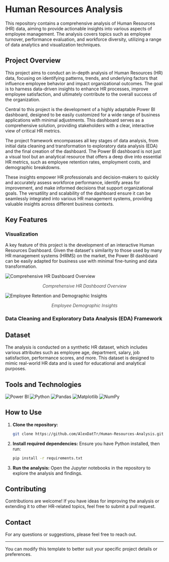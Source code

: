 # Human Resources Analysis

This repository contains a comprehensive analysis of Human Resources (HR) data, aiming to provide actionable insights into various aspects of employee management. The analysis covers topics such as employee turnover, performance evaluation, and workforce diversity, utilizing a range of data analytics and visualization techniques.

## Project Overview

This project aims to conduct an in-depth analysis of Human Resources (HR) data, focusing on identifying patterns, trends, and underlying factors that influence employee behavior and impact organizational outcomes. The goal is to harness data-driven insights to enhance HR processes, improve employee satisfaction, and ultimately contribute to the overall success of the organization.

Central to this project is the development of a highly adaptable Power BI dashboard, designed to be easily customized for a wide range of business applications with minimal adjustments. This dashboard serves as a comprehensive solution, providing stakeholders with a clear, interactive view of critical HR metrics.

The project framework encompasses all key stages of data analysis, from initial data cleaning and transformation to exploratory data analysis (EDA) and the final creation of the dashboard. The Power BI dashboard is not just a visual tool but an analytical resource that offers a deep dive into essential HR metrics, such as employee retention rates, employment costs, and demographic breakdowns. 

These insights empower HR professionals and decision-makers to quickly and accurately assess workforce performance, identify areas for improvement, and make informed decisions that support organizational goals. The versatility and scalability of the dashboard ensure it can be seamlessly integrated into various HR management systems, providing valuable insights across different business contexts.


## Key Features

### Visualization

  A key feature of this project is the development of an interactive Human Resources Dashboard. Given the dataset's similarity to those used by many HR management systems (HRMS) on the market, the Power BI dashboard can be easily adapted for business use with minimal fine-tuning and data transformation.

<img src="https://github.com/user-attachments/assets/d1ef4410-bf7a-4b9d-a627-4fcba0d5738c" alt="Comprehensive HR Dashboard Overview" style="display: block; margin-left: auto; margin-right: auto;" />
<p align="center"><i style="font-weight: 300;">Comprehensive HR Dashboard Overview</i></p>


<img src="https://github.com/user-attachments/assets/c995a940-95f7-408e-83e4-66d7ad7293aa" alt="Employee Retention and Demographic Insights" style="display: block; margin-left: auto; margin-right: auto;" />
<p align="center"><i style="font-weight: 300;">Employee Demographic Insights</i></p>

### Data Cleaning and Exploratory Data Analysis (EDA) Framework


  
## Dataset

The analysis is conducted on a synthetic HR dataset, which includes various attributes such as employee age, department, salary, job satisfaction, performance scores, and more. This dataset is designed to mimic real-world HR data and is used for educational and analytical purposes.

## Tools and Technologies

![Power BI](https://img.shields.io/badge/Power_BI-F2C811?style=for-the-badge&logo=powerbi&logoColor=black)
![Python](https://img.shields.io/badge/Python-3776AB?style=for-the-badge&logo=python&logoColor=white)
![Pandas](https://img.shields.io/badge/Pandas-150458?style=for-the-badge&logo=pandas&logoColor=white)
![Matplotlib](https://img.shields.io/badge/Matplotlib-%23ffffff.svg?style=for-the-badge&logo=Matplotlib&logoColor=black)
![NumPy](https://img.shields.io/badge/NumPy-013243?style=for-the-badge&logo=numpy&logoColor=white)

## How to Use

1. **Clone the repository:**
   ```bash
   git clone https://github.com/AlexDatTr/Human-Resources-Analysis.git
   ```
2. **Install required dependencies:**
   Ensure you have Python installed, then run:
   ```bash
   pip install -r requirements.txt
   ```
3. **Run the analysis:**
   Open the Jupyter notebooks in the repository to explore the analysis and findings.

## Contributing

Contributions are welcome! If you have ideas for improving the analysis or extending it to other HR-related topics, feel free to submit a pull request.


## Contact

For any questions or suggestions, please feel free to reach out.

---

You can modify this template to better suit your specific project details or preferences.
